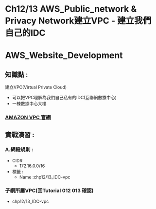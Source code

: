 
# Ch12/13 AWS_Public_network & Privacy Network建立VPC - 建立我們自己的IDC
AWS_Website_Development
==============================

## 知識點 : 

建立VPC(Virtual Private Cloud)
+ 可以把VPC理解為我們自己私有的IDC(互聯網數據中心)
+ 一棟數據中心大樓

### [AMAZON VPC 官網](https://aws.amazon.com/tw/vpc/ "VPC 和子網路")

## 實戰演習 :

### A.網段規則 : 
+ CIDR
    * 172.16.0.0/16
+ 標籤 : 
    * Name :chp12/13_IDC-vpc

### 子網所屬VPC(回Tutorial 012 013 確認)

+ chp12/13_IDC-vpc